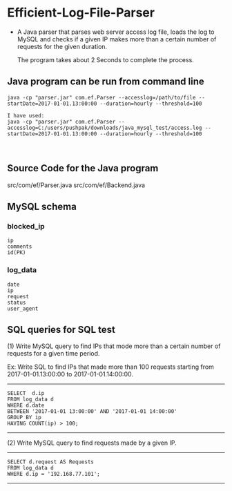 # Efficient-Log-File-Parser
 - A Java parser that parses web server access log file, loads the log to MySQL and checks if a given IP makes more than a certain number of requests for the given duration.

	The program takes about 2 Seconds  to complete the process.
 
 ## Java program can be run from command line
	
    java -cp "parser.jar" com.ef.Parser --accesslog=/path/to/file --startDate=2017-01-01.13:00:00 --duration=hourly --threshold=100 
    
    I have used:
    java -cp "parser.jar" com.ef.Parser --accesslog=C:/users/pushpak/downloads/java_mysql_test/access.log --startDate=2017-01-01.13:00:00 --duration=hourly --threshold=100
    
## Source Code for the Java program

  src/com/ef/Parser.java
  src/com/ef/Backend.java
  
## MySQL schema 

### blocked_ip
	ip
	comments
	id(PK)
### log_data
	date
	ip
	request
	status
	user_agent
                    
                     
## SQL queries for SQL test

(1) Write MySQL query to find IPs that mode more than a certain number of requests for a given time period.

Ex: Write SQL to find IPs that made more than 100 requests starting from 2017-01-01.13:00:00 to 2017-01-01.14:00:00.

-------------------------------------------

	SELECT  d.ip
	FROM log_data d
	WHERE d.date 
	BETWEEN '2017-01-01 13:00:00' AND '2017-01-01 14:00:00'
	GROUP BY ip
	HAVING COUNT(ip) > 100;

-----------------------------------------


(2) Write MySQL query to find requests made by a given IP.

-----------------------------------------

	SELECT d.request AS Requests
	FROM log_data d
	WHERE d.ip = '192.168.77.101';

----------------------------------------
